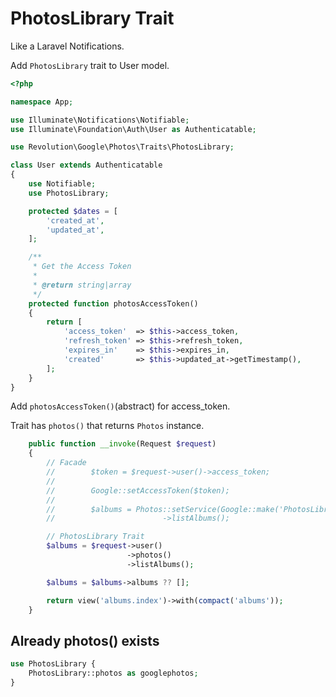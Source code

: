 # PhotosLibrary Trait
Like a Laravel Notifications.

Add `PhotosLibrary` trait to User model.

```php
<?php

namespace App;

use Illuminate\Notifications\Notifiable;
use Illuminate\Foundation\Auth\User as Authenticatable;

use Revolution\Google\Photos\Traits\PhotosLibrary;

class User extends Authenticatable
{
    use Notifiable;
    use PhotosLibrary;

    protected $dates = [
        'created_at',
        'updated_at',
    ];

    /**
     * Get the Access Token
     *
     * @return string|array
     */
    protected function photosAccessToken()
    {
        return [
            'access_token'  => $this->access_token,
            'refresh_token' => $this->refresh_token,
            'expires_in'    => $this->expires_in,
            'created'       => $this->updated_at->getTimestamp(),
        ];
    }
}
```

Add `photosAccessToken()`(abstract) for access_token.

Trait has `photos()` that returns `Photos` instance.

```php
    public function __invoke(Request $request)
    {
        // Facade
        //        $token = $request->user()->access_token;
        //
        //        Google::setAccessToken($token);
        //
        //        $albums = Photos::setService(Google::make('PhotosLibrary'))
        //                        ->listAlbums();

        // PhotosLibrary Trait
        $albums = $request->user()
                          ->photos()
                          ->listAlbums();

        $albums = $albums->albums ?? [];

        return view('albums.index')->with(compact('albums'));
    }
```

## Already photos() exists

```php
use PhotosLibrary {
    PhotosLibrary::photos as googlephotos;
}
```
